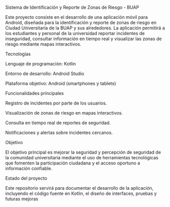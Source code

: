 Sistema de Identificación y Reporte de Zonas de Riesgo - BUAP

Este proyecto consiste en el desarrollo de una aplicación móvil para Android, diseñada para la identificación y reporte de zonas de riesgo en Ciudad Universitaria de la BUAP y sus alrededores. La aplicación permitirá a los estudiantes y personal de la universidad reportar incidentes de inseguridad, consultar información en tiempo real y visualizar las zonas de riesgo mediante mapas interactivos.

Tecnologías

Lenguaje de programación: Kotlin

Entorno de desarrollo: Android Studio

Plataforma objetivo: Android (smartphones y tablets)

Funcionalidades principales

Registro de incidentes por parte de los usuarios.

Visualización de zonas de riesgo en mapas interactivos.

Consulta en tiempo real de reportes de seguridad.

Notificaciones y alertas sobre incidentes cercanos.

Objetivo

El objetivo principal es mejorar la seguridad y percepción de seguridad de la comunidad universitaria mediante el uso de herramientas tecnológicas que fomenten la participación ciudadana y el acceso oportuno a información confiable.

Estado del proyecto

Este repositorio servirá para documentar el desarrollo de la aplicación, incluyendo el código fuente en Kotlin, el diseño de interfaces, pruebas y futuras mejoras

